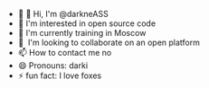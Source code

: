 - 👋 👋 Hi, I'm @darkneASS
-  👀 I'm interested in open source code 
- 🌱 I'm currently training in Moscow
- 💞 ️ I'm looking to collaborate on an open platform 
- 📫 How to contact me no
- 😄 Pronouns: darki 
- ⚡ fun fact: I love foxes

<!---
darkneASS/darkneASS is a ✨ special ✨ repository because its `README.md` (this file) appears on your GitHub profile.
You can click the Preview link to take a look at your changes.
--->
